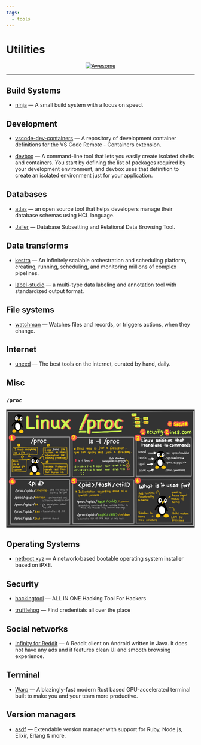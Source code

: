 ```yaml
---
tags:
  - tools
---
```


# Utilities

<div align="center">
    <a href="https://awesome.re">
        <img src="https://awesome.re/badge.svg" alt="Awesome">
    </a>
</div>

* * *

## Build Systems

- [ninja](https://github.com/ninja-build/ninja) — A small build system with a focus on speed.

## Development

- [vscode-dev-containers](https://github.com/microsoft/vscode-dev-containers) — A repository of development container definitions for the VS Code Remote - Containers extension.

- [devbox](https://github.com/jetpack-io/devbox) — A command-line tool that lets you easily create isolated shells and containers. You start by defining the list of packages required by your development environment, and devbox uses that definition to create an isolated environment just for your application.

## Databases

- [atlas](https://github.com/ariga/atlas) — an open source tool that helps developers manage their database schemas using HCL language.

- [Jailer](https://github.com/Wisser/Jailer) — Database Subsetting and Relational Data Browsing Tool.

## Data transforms

- [kestra](https://github.com/kestra-io/kestra) — An infinitely scalable orchestration and scheduling platform, creating, running, scheduling, and monitoring millions of complex pipelines.

- [label-studio](https://github.com/heartexlabs/label-studio) — a multi-type data labeling and annotation tool with standardized output format.

## File systems

- [watchman](https://github.com/facebook/watchman) — Watches files and records, or triggers actions, when they change.

## Internet

- [uneed](https://www.uneed.best/) — The best tools on the internet, curated by hand, daily.

## Misc

### `/proc`

![b47c3303ef4f3a8d0ec3ce424aa87fe7.png](../assets/b47c3303ef4f3a8d0ec3ce424aa87fe7.png)

## Operating Systems

- [netboot.xyz](https://github.com/netbootxyz/netboot.xyz) — A network-based bootable operating system installer based on iPXE.

## Security

- [hackingtool](https://github.com/Z4nzu/hackingtool) — ALL IN ONE Hacking Tool For Hackers

- [trufflehog](https://github.com/trufflesecurity/trufflehog) — Find credentials all over the place

## Social networks

- [Infinity for Reddit](https://github.com/Docile-Alligator/Infinity-For-Reddit) — A Reddit client on Android written in Java. It does not have any ads and it features clean UI and smooth browsing experience.

## Terminal

- [Warp](https://github.com/warpdotdev/Warp) — A blazingly-fast modern Rust based GPU-accelerated terminal built to make you and your team more productive.

## Version managers

- [asdf](https://github.com/asdf-vm/asdf) — Extendable version manager with support for Ruby, Node.js, Elixir, Erlang & more.

